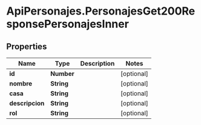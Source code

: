 # ApiPersonajes.PersonajesGet200ResponsePersonajesInner

## Properties

Name | Type | Description | Notes
------------ | ------------- | ------------- | -------------
**id** | **Number** |  | [optional] 
**nombre** | **String** |  | [optional] 
**casa** | **String** |  | [optional] 
**descripcion** | **String** |  | [optional] 
**rol** | **String** |  | [optional] 


